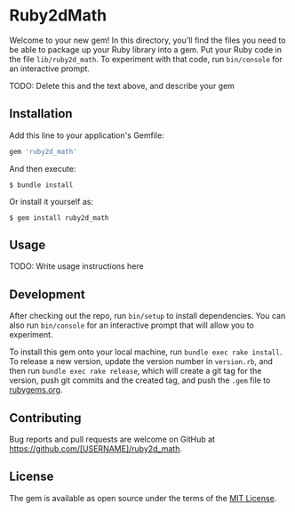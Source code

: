 # Ruby2dMath

Welcome to your new gem! In this directory, you'll find the files you need to be able to package up your Ruby library into a gem. Put your Ruby code in the file `lib/ruby2d_math`. To experiment with that code, run `bin/console` for an interactive prompt.

TODO: Delete this and the text above, and describe your gem

## Installation

Add this line to your application's Gemfile:

```ruby
gem 'ruby2d_math'
```

And then execute:

    $ bundle install

Or install it yourself as:

    $ gem install ruby2d_math

## Usage

TODO: Write usage instructions here

## Development

After checking out the repo, run `bin/setup` to install dependencies. You can also run `bin/console` for an interactive prompt that will allow you to experiment.

To install this gem onto your local machine, run `bundle exec rake install`. To release a new version, update the version number in `version.rb`, and then run `bundle exec rake release`, which will create a git tag for the version, push git commits and the created tag, and push the `.gem` file to [rubygems.org](https://rubygems.org).

## Contributing

Bug reports and pull requests are welcome on GitHub at https://github.com/[USERNAME]/ruby2d_math.

## License

The gem is available as open source under the terms of the [MIT License](https://opensource.org/licenses/MIT).
